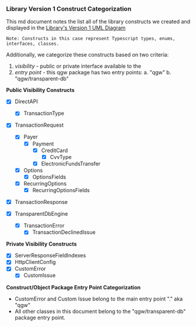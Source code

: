 ### Library Version 1 Construct Categorization

This md document notes the list all of the library constructs we created and displayed in the [Library's Version 1 UML Diagram](../public/assets/Version%201%20UML%20diagram.svg)

`Note: Constructs in this case represent Typescript types, enums, interfaces, classes.`

Additionally, we categorize these constructs based on two criteria:

1. _visibility_ - public or private interface available to the
2. _entry point_ - this qgw package has two entry points:
   a. "qgw"
   b. "qgw/transparent-db"

**Public Visibility Constructs**

- [x] DirectAPI

  - [x] TransactionType

- [x] TransactionRequest

  - [x] Payer
    - [x] Payment
      - [x] CreditCard
        - [x] CvvType
      - [x] ElectronicFundsTransfer
  - [x] Options
    - [x] OptionsFields
  - [x] RecurringOptions
    - [x] RecurringOptionsFields

- [x] TransactionResponse

- [x] TransparentDbEngine
  - [x] TransactionError
    - [x] TransactionDeclinedIssue

**Private Visibility Constructs**

- [x] ServerResponseFieldIndexes
- [x] HttpClientConfig
- [x] CustomError
  - [x] CustomIssue

**Construct/Object Package Entry Point Categorization**

- CustomError and Custom Issue belong to the main entry point "." aka "qgw"
- All other classes in this document belong to the "qgw/transparent-db" package entry point.
